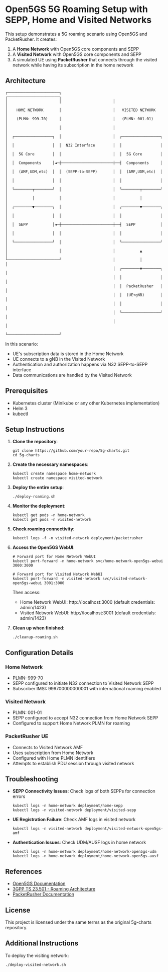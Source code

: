 # Open5GS 5G Roaming Setup with SEPP, Home and Visited Networks

This setup demonstrates a 5G roaming scenario using Open5GS and PacketRusher. It creates:

1. A **Home Network** with Open5GS core components and SEPP
2. A **Visited Network** with Open5GS core components and SEPP
3. A simulated UE using **PacketRusher** that connects through the visited network while having its subscription in the home network

## Architecture

```
┌───────────────────────┐                       ┌───────────────────────┐
│                       │                       │                       │
│    HOME NETWORK       │                       │   VISITED NETWORK     │
│    (PLMN: 999-70)     │                       │   (PLMN: 001-01)      │
│                       │                       │                       │
│  ┌─────────────────┐  │                       │  ┌─────────────────┐  │
│  │                 │  │  N32 Interface        │  │                 │  │
│  │  5G Core        │  │                       │  │  5G Core        │  │
│  │  Components     │◄─┼───────────────────────┼──┤  Components     │  │
│  │  (AMF,UDM,etc)  │  │  (SEPP-to-SEPP)       │  │  (AMF,UDM,etc)  │  │
│  │                 │  │                       │  │                 │  │
│  └────────┬────────┘  │                       │  └────────┬────────┘  │
│           │           │                       │           │           │
│  ┌────────▼────────┐  │                       │  ┌────────▼────────┐  │
│  │                 │  │                       │  │                 │  │
│  │  SEPP           │◄─┼───────────────────────┼──┤  SEPP           │  │
│  │                 │  │                       │  │                 │  │
│  └─────────────────┘  │                       │  └─────────────────┘  │
│                       │                       │           ▲           │
└───────────────────────┘                       │           │           │
                                                │  ┌────────▼────────┐  │
                                                │  │                 │  │
                                                │  │  PacketRusher   │  │
                                                │  │  (UE+gNB)       │  │
                                                │  │                 │  │
                                                │  └─────────────────┘  │
                                                │                       │
                                                └───────────────────────┘
```

In this scenario:
- UE's subscription data is stored in the Home Network
- UE connects to a gNB in the Visited Network
- Authentication and authorization happens via N32 SEPP-to-SEPP interface
- Data communications are handled by the Visited Network

## Prerequisites

- Kubernetes cluster (Minikube or any other Kubernetes implementation)
- Helm 3
- kubectl

## Setup Instructions

1. **Clone the repository**:
   ```
   git clone https://github.com/your-repo/5g-charts.git
   cd 5g-charts
   ```

2. **Create the necessary namespaces**:
   ```
   kubectl create namespace home-network
   kubectl create namespace visited-network
   ```

3. **Deploy the entire setup**:
   ```
   ./deploy-roaming.sh
   ```

4. **Monitor the deployment**:
   ```
   kubectl get pods -n home-network
   kubectl get pods -n visited-network
   ```

5. **Check roaming connectivity**:
   ```
   kubectl logs -f -n visited-network deployment/packetrusher
   ```

6. **Access the Open5GS WebUI**:
   ```
   # Forward port for Home Network WebUI
   kubectl port-forward -n home-network svc/home-network-open5gs-webui 3000:3000
   
   # Forward port for Visited Network WebUI
   kubectl port-forward -n visited-network svc/visited-network-open5gs-webui 3001:3000
   ```
   
   Then access:
   - Home Network WebUI: http://localhost:3000 (default credentials: admin/1423)
   - Visited Network WebUI: http://localhost:3001 (default credentials: admin/1423)

7. **Clean up when finished**:
   ```
   ./cleanup-roaming.sh
   ```

## Configuration Details

### Home Network

- PLMN: 999-70
- SEPP configured to initiate N32 connection to Visited Network SEPP
- Subscriber IMSI: 999700000000001 with international roaming enabled

### Visited Network

- PLMN: 001-01
- SEPP configured to accept N32 connection from Home Network SEPP
- Configured to support Home Network PLMN for roaming

### PacketRusher UE

- Connects to Visited Network AMF
- Uses subscription from Home Network
- Configured with Home PLMN identifiers
- Attempts to establish PDU session through visited network

## Troubleshooting

- **SEPP Connectivity Issues**: Check logs of both SEPPs for connection errors
  ```
  kubectl logs -n home-network deployment/home-sepp
  kubectl logs -n visited-network deployment/visited-sepp
  ```

- **UE Registration Failure**: Check AMF logs in visited network
  ```
  kubectl logs -n visited-network deployment/visited-network-open5gs-amf
  ```

- **Authentication Issues**: Check UDM/AUSF logs in home network
  ```
  kubectl logs -n home-network deployment/home-network-open5gs-udm
  kubectl logs -n home-network deployment/home-network-open5gs-ausf
  ```

## References

- [Open5GS Documentation](https://open5gs.org/open5gs/docs/)
- [3GPP TS 23.501 - Roaming Architecture](https://www.3gpp.org/DynaReport/23501.htm)
- [PacketRusher Documentation](https://github.com/PacketRusher/packetrusher)

## License

This project is licensed under the same terms as the original 5g-charts repository.

## Additional Instructions

To deploy the visiting network:
```
./deploy-visited-network.sh
```